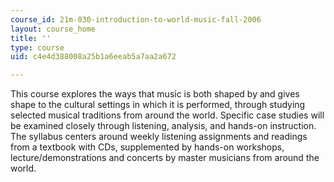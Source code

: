 ```yaml
---
course_id: 21m-030-introduction-to-world-music-fall-2006
layout: course_home
title: ''
type: course
uid: c4e4d388008a25b1a6eeab5a7aa2a672

---
```

This course explores the ways that music is both shaped by and gives shape to the cultural settings in which it is performed, through studying selected musical traditions from around the world. Specific case studies will be examined closely through listening, analysis, and hands-on instruction. The syllabus centers around weekly listening assignments and readings from a textbook with CDs, supplemented by hands-on workshops, lecture/demonstrations and concerts by master musicians from around the world.
